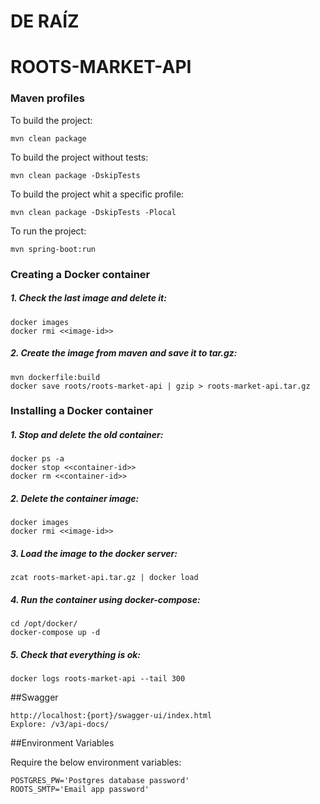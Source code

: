 # DE RAÍZ # 
# ROOTS-MARKET-API #

### Maven profiles

To build the project:

    mvn clean package

To build the project without tests:

    mvn clean package -DskipTests

To build the project whit a specific profile:

    mvn clean package -DskipTests -Plocal   
        
To run the project:

    mvn spring-boot:run

### Creating a Docker container

##### 1. Check the last image and delete it:
    
    docker images
    docker rmi <<image-id>>
    
##### 2. Create the image from maven and save it to tar.gz:

    mvn dockerfile:build
    docker save roots/roots-market-api | gzip > roots-market-api.tar.gz

### Installing a Docker container
    
##### 1. Stop and delete the old container:

    docker ps -a
    docker stop <<container-id>>  
    docker rm <<container-id>>

##### 2. Delete the container image:

    docker images
    docker rmi <<image-id>>  
        
##### 3. Load the image to the docker server:

    zcat roots-market-api.tar.gz | docker load  

##### 4. Run the container using docker-compose:

    cd /opt/docker/
    docker-compose up -d
      
##### 5. Check that everything is ok:

    docker logs roots-market-api --tail 300
##Swagger
	
	http://localhost:{port}/swagger-ui/index.html
	Explore: /v3/api-docs/
##Environment Variables
	
Require the below environment variables:
	
	POSTGRES_PW='Postgres database password'
	ROOTS_SMTP='Email app password'
	
	


